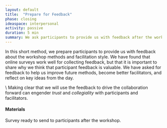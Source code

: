 ```yaml
---
layout: default
title:  "Prepare for Feedback"
phase: closing
ideaspace: interpersonal
activity: passive
duration: 5 min
summary: We ask participants to provide us with feedback after the workshop.
---
```


In this short method, we prepare participants to provide us with feedback about the workshop methods and facilitation style. We have found that online surveys work well for collecting feedback, but that it is important to share why we think that participant feedback is valuable. We have asked for feedback to help us improve future methods, become better facilitators, and reflect on key ideas from the day.

\\
Making clear that we will use the feedback to drive the collaboration forward can engender _trust_ and _collegiality_ with participants and facilitators.

#### Materials

Survey ready to send to participants after the workshop.
